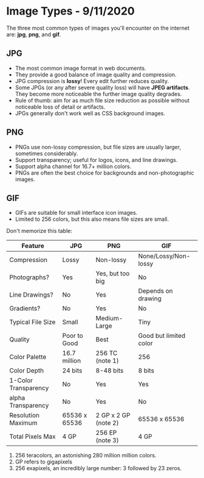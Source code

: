 
# Image Types - 9/11/2020

The three most common types of images you'll encounter on the internet are: **jpg**, **png**, and **gif**.

## JPG

* The most common image format in web documents.
* They provide a good balance of image quality and compression.
* JPG compression is **lossy**! Every edit further reduces quality.
* Some JPGs (or any after severe quality loss) will have **JPEG artifacts**. They become more noticeable the further image quality degrades.
* Rule of thumb: aim for as much file size reduction as possible without noticeable loss of detail or artifacts.
* JPGs generally don't work well as CSS background images.

## PNG

* PNGs use non-lossy compression, but file sizes are usually larger, sometimes considerably.
* Support transparency; useful for logos, icons, and line drawings.
* Support alpha channel for 16.7+ million colors.
* PNGs are often the best choice for backgrounds and non-photographic images.

## GIF

* GIFs are suitable for small interface icon images.
* Limited to 256 colors, but this also means file sizes are small.

Don't memorize this table:

| Feature              | JPG           | PNG                 | GIF                    |
|----------------------|---------------|---------------------|------------------------|
| Compression          | Lossy         |Non-lossy            | None/Lossy/Non-lossy   |
| Photographs?         | Yes           |Yes, but too big     | No                     |
| Line Drawings?       | No            |Yes                  | Depends on drawing     |
| Gradients?           | No            |Yes                  | No                     |
| Typical File Size    | Small         |Medium-Large         | Tiny                   |
| Quality              | Poor to Good  |Best                 | Good but limited color |
| Color Palette        | 16.7 million  |256 TC (note 1)      | 256                    |
| Color Depth          | 24 bits       |8-48 bits            | 8 bits                 |
| 1-Color Transparency | No            |Yes                  | Yes                    |
| alpha Transparency   | No            |Yes                  | No                     |
| Resolution Maximum   | 65536 x 65536 |2 GP x 2 GP (note 2) | 65536 x 65536          |
| Total Pixels Max     | 4 GP          |256 EP (note 3)      | 4 GP                   |

1. 256 teracolors, an astonishing 280 million million colors.
2. GP refers to gigapixels
3. 256 exapixels, an incredibly large number: 3 followed by 23 zeros.

